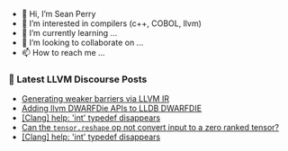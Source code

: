 - 👋 Hi, I’m Sean Perry
- 👀 I’m interested in compilers (c++, COBOL, llvm)
- 🌱 I’m currently learning ...
- 💞️ I’m looking to collaborate on ...
- 📫 How to reach me ...

<!---
s66perry/s66perry is a ✨ special ✨ repository because its `README.md` (this file) appears on your GitHub profile.
You can click the Preview link to take a look at your changes.
--->
### 📕 Latest LLVM Discourse Posts

<!-- DISCOURSE-LLVM:START -->
- [Generating weaker barriers via LLVM IR](https://discourse.llvm.org/t/generating-weaker-barriers-via-llvm-ir/82364#post_9)
- [Adding llvm DWARFDie APIs to LLDB DWARFDIE](https://discourse.llvm.org/t/adding-llvm-dwarfdie-apis-to-lldb-dwarfdie/81390#post_6)
- [[Clang] help: &#39;int&#39; typedef disappears](https://discourse.llvm.org/t/clang-help-int-typedef-disappears/82374#post_4)
- [Can the `tensor.reshape` op not convert input to a zero ranked tensor?](https://discourse.llvm.org/t/can-the-tensor-reshape-op-not-convert-input-to-a-zero-ranked-tensor/82415#post_1)
- [[Clang] help: &#39;int&#39; typedef disappears](https://discourse.llvm.org/t/clang-help-int-typedef-disappears/82374#post_3)
<!-- DISCOURSE-LLVM:END -->

